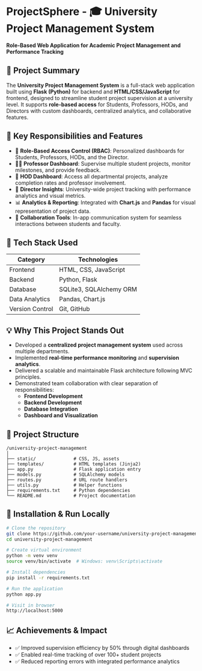 # ProjectSphere - 🎓 University Project Management System

**Role-Based Web Application for Academic Project Management and Performance Tracking**

## 📌 Project Summary

The **University Project Management System** is a full-stack web application built using **Flask (Python)** for backend and **HTML/CSS/JavaScript** for frontend, designed to streamline student project supervision at a university level. It supports **role-based access** for Students, Professors, HODs, and Directors with custom dashboards, centralized analytics, and collaborative features.

## 🚀 Key Responsibilities and Features

- 🔐 **Role-Based Access Control (RBAC)**: Personalized dashboards for Students, Professors, HODs, and the Director.
- 🧑‍🏫 **Professor Dashboard**: Supervise multiple student projects, monitor milestones, and provide feedback.
- 🏢 **HOD Dashboard**: Access all departmental projects, analyze completion rates and professor involvement.
- 🧠 **Director Insights**: University-wide project tracking with performance analytics and visual metrics.
- 📊 **Analytics & Reporting**: Integrated with **Chart.js** and **Pandas** for visual representation of project data.
- 💬 **Collaboration Tools**: In-app communication system for seamless interactions between students and faculty.

## 🔧 Tech Stack Used

| Category       | Technologies                           |
|----------------|----------------------------------------|
| Frontend       | HTML, CSS, JavaScript                  |
| Backend        | Python, Flask                          |
| Database       | SQLite3, SQLAlchemy ORM                |
| Data Analytics | Pandas, Chart.js                       |
| Version Control| Git, GitHub                            |

## 💡 Why This Project Stands Out

- Developed a **centralized project management system** used across multiple departments.
- Implemented **real-time performance monitoring** and **supervision analytics**.
- Delivered a scalable and maintainable Flask architecture following MVC principles.
- Demonstrated team collaboration with clear separation of responsibilities:
  - **Frontend Development**
  - **Backend Development**
  - **Database Integration**
  - **Dashboard and Visualization**

## 📁 Project Structure

```
/university-project-management
│
├── static/              # CSS, JS, assets
├── templates/           # HTML templates (Jinja2)
├── app.py               # Flask application entry
├── models.py            # SQLAlchemy models
├── routes.py            # URL route handlers
├── utils.py             # Helper functions
├── requirements.txt     # Python dependencies
└── README.md            # Project documentation
```

## 🧪 Installation & Run Locally

```bash
# Clone the repository
git clone https://github.com/your-username/university-project-management.git
cd university-project-management

# Create virtual environment
python -m venv venv
source venv/bin/activate  # Windows: venv\Scripts\activate

# Install dependencies
pip install -r requirements.txt

# Run the application
python app.py

# Visit in browser
http://localhost:5000
```


## 📈 Achievements & Impact

- ✅ Improved supervision efficiency by 50% through digital dashboards
- ✅ Enabled real-time tracking of over 100+ student projects
- ✅ Reduced reporting errors with integrated performance analytics

